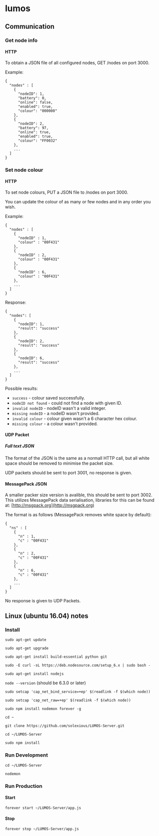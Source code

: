 # lumos
## Communication
### Get node info
#### HTTP
To obtain a JSON file of all configured nodes, GET /nodes on port 3000.

Example: 
```
{
  "nodes" : [
    {
      "nodeID": 1,
      "battery": 0,
      "online": false,
      "enabled": true,
      "colour": "000000"
    },
    {
      "nodeID": 2,
      "battery": 97,
      "online": true,
      "enabled": true,
      "colour": "FF0032"
    },
    ...
  ]
}
```

### Set node colour
#### HTTP
To set node colours, PUT a JSON file to /nodes on port 3000.

You can update the colour of as many or few nodes and in any order you wish.

Example:
```
{
  "nodes" : [
    {
      "nodeID" : 1,
      "colour" : "00F431"
    },
    {
      "nodeID" : 2,
      "colour" : "00F431"
    },
    {
      "nodeID" : 6,
      "colour" : "00F431"
    },
    ...
  ]
}
```
Response:
```
{
  "nodes": [
    {
      "nodeID": 1,
      "result": "success"
    },
    {
      "nodeID": 2,
      "result": "success"
    },
    {
      "nodeID": 6,
      "result": "success"
    },
    ...
  ]
}
```
Possible results:
* `success` - colour saved successfully.
* `nodeID not found` - could not find a node with given ID.
* `invalid nodeID` - nodeID wasn't a valid integer.
* `missing nodeID` - a nodeID wasn't provided.
* `invalid colour` - colour given wasn't a 6 character hex colour.
* `missing colour` - a colour wasn't provided.

#### UDP Packet
##### Full text JSON
The format of the JSON is the same as a normall HTTP call, but all white space should be removed to minimise the packet size.

UDP packets should be sent to port 3001, no response is given.

#### MessagePack JSON
A smaller packer size version is avalible, this should be sent to port 3002. This utilizes MessagePack data serialisation, libraries for this can be found at: [http://msgpack.org](http://msgpack.org)

The format is as follows (MessagePack removes white space by default):
```
{
  "ns" : [
    {
      "n" : 1,
      "c" : "00F431"
    },
    {
      "n" : 2,
      "c" : "00F431"
    },
    {
      "n" : 6,
      "c" : "00F431"
    },
    ...
  ]
}
```
No response is given to UDP Packets.

## Linux (ubuntu 16.04) notes
### Install
`sudo apt-get update`

`sudo apt-get upgrade`

`sudo apt-get install build-essential python git`

`sudo -E curl -sL https://deb.nodesource.com/setup_6.x | sudo bash -`

`sudo apt-get install nodejs`

`node --version` (should be 6.3.0 or later)

`sudo setcap 'cap_net_bind_service=+ep' $(readlink -f $(which node))`

`sudo setcap 'cap_net_raw=+ep' $(readlink -f $(which node))`

`sudo npm install nodemon forever -g`

`cd ~`

`git clone https://github.com/solexious/LUMOS-Server.git`

`cd ~/LUMOS-Server`

`sudo npm install`

### Run Development
`cd ~/LUMOS-Server`

`nodemon`

### Run Production
#### Start
`forever start ~/LUMOS-Server/app.js`

#### Stop
`forever stop ~/LUMOS-Server/app.js`